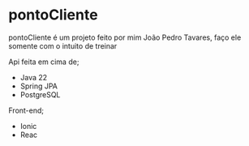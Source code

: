# pontoCliente

pontoCliente é um projeto feito por mim João Pedro Tavares, faço ele somente com o intuito de treinar

Api feita em cima de;

- Java 22
- Spring JPA
- PostgreSQL

Front-end;

- Ionic
- Reac
